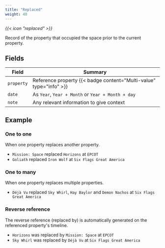 ```yaml
---
title: "Replaced"
weight: 40
---
```


<i class="bigIcon">{{< icon "replaced" >}}</i>

Record of the property that occupied the space prior to the current property.

## Fields

| Field         | Summary                     		    |
| ------------- | ------------------------------------- |
| `property`   | Reference property {{< badge content="Multi-value" type="info" >}}     |
| `date`   | As `Year`, `Year + Month` or `Year + Month + day`     |
| `note`  	| Any relevant information to give context    | 

## Example

### One to one

When one property replaces another property.

* `Mission: Space` replaced `Horizons` at `EPCOT`
* `Goliath` replaced `Iron Wolf` at `Six Flags Great America` 

### One to many

When one property replaces multiple properties.

* `Déjà Vu` replaced `Sky Whirl`, `Hay Baylor` and `Demon Nachos` at `Six Flags Great America`

### Reverse reference

The reverse reference (replaced by) is automatically generated on the referenced property's timeline.

* `Horizons` was replaced by `Mission: Space` at `EPCOT`
* `Sky Whirl` was replaced by `Déjà Vu` at `Six Flags Great America`
